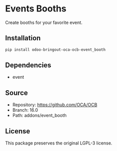 # Events Booths


Create booths for your favorite event.
    

## Installation

```bash
pip install odoo-bringout-oca-ocb-event_booth
```

## Dependencies

- event

## Source

- Repository: https://github.com/OCA/OCB
- Branch: 16.0
- Path: addons/event_booth

## License

This package preserves the original LGPL-3 license.
